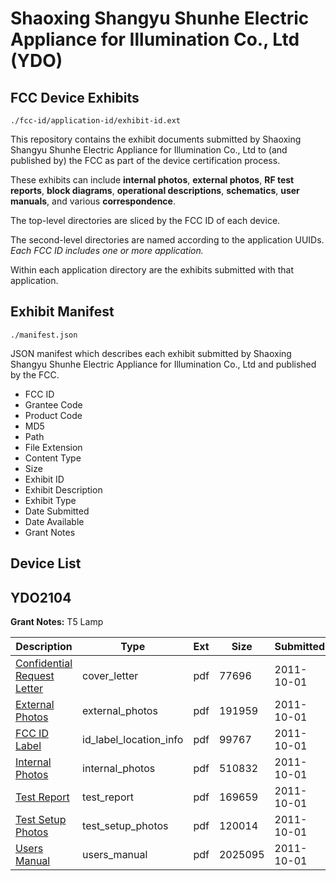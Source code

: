 # Shaoxing Shangyu Shunhe Electric Appliance for Illumination Co., Ltd (YDO)
## FCC Device Exhibits

```
./fcc-id/application-id/exhibit-id.ext
```

This repository contains the exhibit documents submitted by Shaoxing Shangyu Shunhe Electric Appliance for Illumination Co., Ltd to (and published by) the FCC as part of the device certification process.

These exhibits can include **internal photos**, **external photos**, **RF test reports**, **block diagrams**, **operational descriptions**, **schematics**, **user manuals**, and various **correspondence**.

The top-level directories are sliced by the FCC ID of each device.

The second-level directories are named according to the application UUIDs. *Each FCC ID includes one or more application.*

Within each application directory are the exhibits submitted with that application. 

## Exhibit Manifest

```
./manifest.json
```

JSON manifest which describes each exhibit submitted by Shaoxing Shangyu Shunhe Electric Appliance for Illumination Co., Ltd and published by the FCC.

- FCC ID
- Grantee Code
- Product Code
- MD5
- Path
- File Extension
- Content Type
- Size
- Exhibit ID
- Exhibit Description
- Exhibit Type
- Date Submitted
- Date Available
- Grant Notes

## Device List
## YDO2104
**Grant Notes:** T5 Lamp

| Description | Type | Ext | Size | Submitted | Available |
| ----------- | ---- | --- | ---- | --------- | --------- |
| [Confidential Request Letter](YDO2104/7be41a938b5e4636163f83509845aadc/1553617.pdf) | cover_letter | pdf | 77696 | 2011-10-01 | 2011-10-01 |
| [External Photos](YDO2104/7be41a938b5e4636163f83509845aadc/1553616.pdf) | external_photos | pdf | 191959 | 2011-10-01 | 2011-10-01 |
| [FCC ID Label](YDO2104/7be41a938b5e4636163f83509845aadc/1553618.pdf) | id_label_location_info | pdf | 99767 | 2011-10-01 | 2011-10-01 |
| [Internal Photos](YDO2104/7be41a938b5e4636163f83509845aadc/1553619.pdf) | internal_photos | pdf | 510832 | 2011-10-01 | 2011-10-01 |
| [Test Report](YDO2104/7be41a938b5e4636163f83509845aadc/1553621.pdf) | test_report | pdf | 169659 | 2011-10-01 | 2011-10-01 |
| [Test Setup Photos](YDO2104/7be41a938b5e4636163f83509845aadc/1553622.pdf) | test_setup_photos | pdf | 120014 | 2011-10-01 | 2011-10-01 |
| [Users Manual](YDO2104/7be41a938b5e4636163f83509845aadc/1553623.pdf) | users_manual | pdf | 2025095 | 2011-10-01 | 2011-10-01 |
